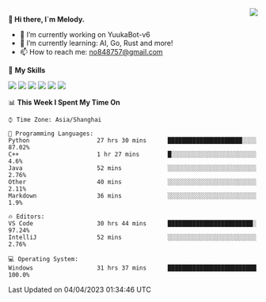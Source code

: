 <a href="#">
  <img align="right" src="https://github-readme-stats.vercel.app/api?username=melodyyuuka&count_private=true&show_icons=true" />
</a>

**👋 Hi there, I`m Melody.**

- 🔭 I’m currently working on YuukaBot-v6
- 🌱 I’m currently learning: AI, Go, Rust and more!
- 📫 How to reach me: no848757@gmail.com

🌟 **My Skills** 

![](https://img.shields.io/badge/-Python-3e74a2?style=flat-square&logo=Python&logoColor=fff)
![](https://img.shields.io/badge/-Java-007396?style=flat-square&logo=OpenJDK&logoColor=fff)
![](https://img.shields.io/badge/-Node.js-339933?style=flat-square&logo=Node.js&logoColor=fff)
![](https://img.shields.io/badge/-Git-f05032?style=flat-square&logo=git&logoColor=fff)
![](https://img.shields.io/badge/-PostgreSQL-4169e1?style=flat-square&logo=PostgreSQL&logoColor=fff)
![](https://img.shields.io/badge/-VSCode-007acc?style=flat-square&logo=Visual-Studio-Code&logoColor=fff)


<!--START_SECTION:waka-->
📊 **This Week I Spent My Time On** 

```text
⌚︎ Time Zone: Asia/Shanghai

💬 Programming Languages: 
Python                   27 hrs 30 mins      █████████████████████░░░░   87.02% 
C++                      1 hr 27 mins        █░░░░░░░░░░░░░░░░░░░░░░░░   4.6% 
Java                     52 mins             ░░░░░░░░░░░░░░░░░░░░░░░░░   2.76% 
Other                    40 mins             ░░░░░░░░░░░░░░░░░░░░░░░░░   2.11% 
Markdown                 36 mins             ░░░░░░░░░░░░░░░░░░░░░░░░░   1.9%

🔥 Editors: 
VS Code                  30 hrs 44 mins      ████████████████████████░   97.24% 
IntelliJ                 52 mins             ░░░░░░░░░░░░░░░░░░░░░░░░░   2.76%

💻 Operating System: 
Windows                  31 hrs 37 mins      █████████████████████████   100.0%

```


 Last Updated on 04/04/2023 01:34:46 UTC
<!--END_SECTION:waka-->

